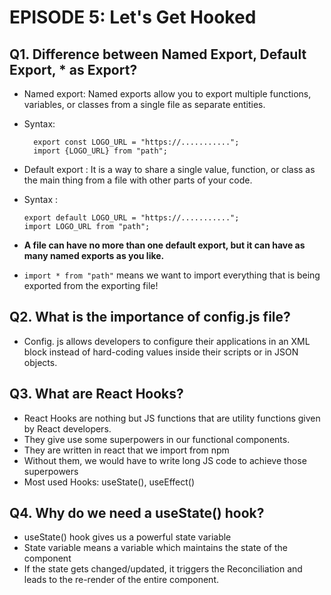 # EPISODE 5: Let's Get Hooked

## Q1. Difference between Named Export, Default Export, * as Export?

- Named export: Named exports allow you to export multiple functions, variables, or classes from a single file as separate entities.
- Syntax:
  
   
        export const LOGO_URL = "https://...........";
        import {LOGO_URL} from "path";

- Default export : It is a way to share a single value, function, or class as the main thing from a file with other parts of your code.
- Syntax :
   ```
   export default LOGO_URL = "https://...........";
   import LOGO_URL from "path";
   
 - **A file can have no more than one default export, but it can have as many named exports as you like.**
 - `import * from "path"` means we want to import everything that is being exported from the exporting file!

## Q2. What is the importance of config.js file?

- Config. js allows developers to configure their applications in an XML block instead of hard-coding values inside their scripts or in JSON objects.

## Q3. What are React Hooks?

- React Hooks are nothing but JS functions that are utility functions given by React developers.
- They give use some superpowers in our functional components.
- They are written in react that we import from npm
- Without them, we would have to write long JS code to achieve those superpowers
- Most used Hooks: useState(), useEffect()

## Q4. Why do we need a useState() hook?

- useState() hook gives us a powerful state variable
- State variable means a variable which maintains the state of the component
- If the state gets changed/updated, it triggers the Reconciliation and leads to the re-render of the entire component.
